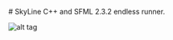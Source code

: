 # SkyLine
C++ and SFML 2.3.2 endless runner.

![alt tag](https://github.com/JamesCraster/StealthPlatformer/blob/master/Screen%20Shot%202016-10-16%20at%2010.48.08.png)
